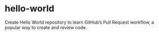 # hello-world
Create Hello World repository to learn GitHub’s Pull Request workflow, a popular way to create and review code.
